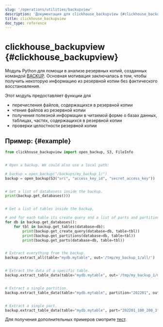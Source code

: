 ```yaml
---
slug: '/operations/utilities/backupview'
description: 'Документация для clickhouse_backupview {#clickhouse_backupview}'
title: clickhouse_backupview
doc_type: reference
---
```

# clickhouse_backupview {#clickhouse_backupview}

Модуль Python для помощи в анализе резервных копий, созданных командой [BACKUP](/operations/backup). Основная мотивация заключалась в том, чтобы получить некоторую информацию из резервной копии без фактического восстановления.

Этот модуль предоставляет функции для
- перечисления файлов, содержащихся в резервной копии
- чтения файлов из резервной копии
- получения полезной информации в читаемой форме о базах данных, таблицах, частях, содержащихся в резервной копии
- проверки целостности резервной копии

## Пример: {#example}

```python
from clickhouse_backupview import open_backup, S3, FileInfo


# Open a backup. We could also use a local path:

# backup = open_backup("/backups/my_backup_1/")
backup = open_backup(S3("uri", "access_key_id", "secret_access_key"))


# Get a list of databasess inside the backup.
print(backup.get_databases()))


# Get a list of tables inside the backup,

# and for each table its create query and a list of parts and partitions.
for db in backup.get_databases():
    for tbl in backup.get_tables(database=db):
        print(backup.get_create_query(database=db, table=tbl))
        print(backup.get_partitions(database=db, table=tbl))
        print(backup.get_parts(database=db, table=tbl))


# Extract everything from the backup.
backup.extract_all(table="mydb.mytable", out='/tmp/my_backup_1/all/')


# Extract the data of a specific table.
backup.extract_table_data(table="mydb.mytable", out='/tmp/my_backup_1/mytable/')


# Extract a single partition.
backup.extract_table_data(table="mydb.mytable", partition="202201", out='/tmp/my_backup_1/202201/')


# Extract a single part.
backup.extract_table_data(table="mydb.mytable", part="202201_100_200_3", out='/tmp/my_backup_1/202201_100_200_3/')
```

Для получения дополнительных примеров смотрите [тест](https://github.com/ClickHouse/ClickHouse/blob/master/utils/backupview/test/test.py).